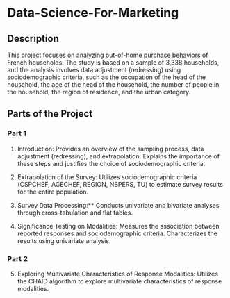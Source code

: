 # Data-Science-For-Marketing
## Description

This project focuses on analyzing out-of-home purchase behaviors of French households. The study is based on a sample of 3,338 households,
and the analysis involves data adjustment (redressing) using sociodemographic criteria, such as the occupation of the head of the household, 
the age of the head of the household, the number of people in the household, the region of residence, and the urban category.


## Parts of the Project
### Part 1 

1.  Introduction:
    Provides an overview of the sampling process, data adjustment (redressing), and extrapolation. 
    Explains the importance of these steps and justifies the choice of sociodemographic criteria.

2. Extrapolation of the Survey: Utilizes sociodemographic criteria (CSPCHEF, AGECHEF, REGION, NBPERS, TU) to estimate survey results for the entire population.

3. Survey Data Processing:** Conducts univariate and bivariate analyses through cross-tabulation and flat tables.

4. Significance Testing on Modalities:
   Measures the association between reported responses and sociodemographic criteria. 
   Characterizes the results using univariate analysis.

### Part 2 

5. Exploring Multivariate Characteristics of Response Modalities:
   Utilizes the CHAID algorithm to explore multivariate characteristics of response modalities.

